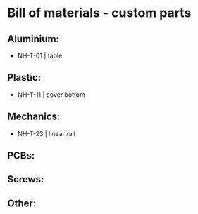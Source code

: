 # Bill of materials - custom parts

## Aluminium:
 - NH-T-01 | table
 
 
## Plastic:
 - NH-T-11 | cover bottom

## Mechanics:
 - NH-T-23 | linear rail
 
## PCBs:

## Screws:

## Other:
